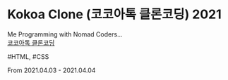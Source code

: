 # Kokoa Clone (코코아톡 클론코딩) 2021

Me Programming with Nomad Coders...   
[코코아톡 클론코딩](https://nomadcoders.co/kokoa-clone/lobby "kokoa-clone")   

#HTML, #CSS   

From 2021.04.03 - 2021.04.04
